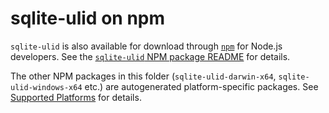 # sqlite-ulid on npm

`sqlite-ulid` is also available for download through [`npm`](https://www.npmjs.com/) for Node.js developers. See the [`sqlite-ulid` NPM package README](./sqlite-ulid/README.md) for details.

The other NPM packages in this folder (`sqlite-ulid-darwin-x64`, `sqlite-ulid-windows-x64` etc.) are autogenerated platform-specific packages. See [Supported Platforms](./sqlite-ulid/README.md#supported-platforms) for details.
